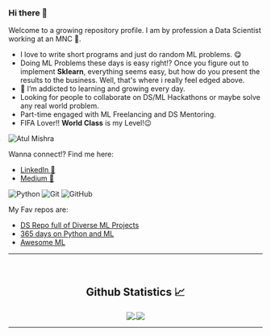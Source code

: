 ### Hi there 👋

<!--
**mishra-atul5001/mishra-atul5001** is a ✨ _special_ ✨ repository because its `README.md` (this file) appears on your GitHub profile.
-->

Welcome to a growing repository profile. I am by profession a Data Scientist working at an MNC 🏢.
- I love to write short programs and just do random ML problems. 😋
- Doing ML Problems these days is easy right!? Once you figure out to implement **Sklearn**, everything seems easy, but how do you present the results to the business. Well, that's where i really feel edged above.
- 🌱 I’m addicted to learning and growing every day.
- Looking for people to collaborate on DS/ML Hackathons or maybe solve any real world problem.
- Part-time engaged with ML Freelancing and DS Mentoring.
- FIFA Lover!! **World Class** is my Level!😉

<p align="left"> <img src="https://komarev.com/ghpvc/?username=mishra-atul5001" alt="Atul Mishra" /> </p>

Wanna connect!? Find me here:
- [LinkedIn 📡](https://www.linkedin.com/in/atul-mishra-5001/) 
- [Medium 📝](https://medium.com/@mishra5001)

![Python](http://img.shields.io/badge/-Python-3776AB?style=flat-square&logo=python&logoColor=ffffff)
![Git](https://img.shields.io/badge/-Git-%23F05032?style=flat-square&logo=git&logoColor=%23ffffff)
![GitHub](https://img.shields.io/badge/-GitHub-181717?style=flat-square&logo=github)

<!--
[![Mishra's github stats](https://github-readme-stats.vercel.app/api?username=mishra-atul5001&count_private=true&show_icons=true&theme=radical&hide_rank=false)](https://github.com/anuraghazra/github-readme-stats)
-->

My Fav repos are:
- [DS Repo full of Diverse ML Projects](https://github.com/mishra-atul5001/Data-Science-and-ML-insights-Projects)
- [365 days on Python and ML](https://github.com/mishra-atul5001/365-Days-of-Python-and-ML)
- [Awesome ML](https://github.com/mishra-atul5001/Awesome-Machine-Learning..-)

---

<br/>

  <h2 align="center"> Github Statistics 📈 </h2>
  
  <div align="center"> 
     <a href="">
      <img align="center" src="https://github-readme-stats-sigma-five.vercel.app/api?username=mishra-atul5001&show_icons=true&include_all_commits=true&count_private=true&theme=react&line_height=40" />
    </a>
    <a href="">
      <img align="center" src="https://github-readme-stats.vercel.app/api/top-langs/?username=mishra-atul5001&theme=react&line_height=40&hide=css"/>
    </a>
</div

<br/>

---
<!--
[![Top Langs](https://github-readme-stats.vercel.app/api/top-langs/?username=mishra-atul5001)](https://github.com/mishra-atul5001/github-readme-stats)
-->

